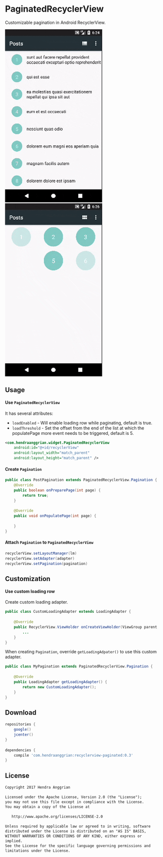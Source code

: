 PaginatedRecyclerView
=====================
Customizable pagination in Android RecyclerView.

![demo_list][demo_list] ![demo_grid][demo_grid]

Usage
-----
#### Use `PaginatedRecyclerView`
It has several attributes:
 * `loadEnabled` - Will enable loading row while paginating, default is true.
 * `loadThreshold` - Set the offset from the end of the list at which the populatePage more event needs to be triggered, default is 5.

```xml
<com.hendraanggrian.widget.PaginatedRecyclerView
    android:id="@+id/recyclerView"
    android:layout_width="match_parent"
    android:layout_height="match_parent" />
```

#### Create `Pagination`
```java
public class PostPagination extends PaginatedRecyclerView.Pagination {
    @Override
    public boolean onPreparePage(int page) {
        return true;
    }
    
    @Override
    public void onPopulatePage(int page) {
        
    }
}
```

#### Attach `Pagination` to `PaginatedRecyclerView`
```java
recyclerView.setLayoutManager(lm)
recyclerView.setAdapter(adapter)
recyclerView.setPagination(pagination)
```

Customization
-------------
#### Use custom loading row
Create custom loading adapter.
```java
public class CustomLoadingAdapter extends LoadingAdapter {

    @Override
    public RecyclerView.ViewHolder onCreateViewHolder(ViewGroup parent, int viewType) {
        ...
    }
}
```

When creating `Pagination`, override `getLoadingAdpater()` to use this custom adapter.
```java
public class MyPagination extends PaginatedRecyclerView.Pagination {

    @Override
    public LoadingAdapter getLoadingAdapter() {
        return new CustomLoadingAdapter();
    }
}
```

Download
--------
```gradle
repositories {
    google()
    jcenter()
}

dependencies {
    compile 'com.hendraanggrian:recyclerview-paginated:0.3'
}
```


License
-------
    Copyright 2017 Hendra Anggrian

    Licensed under the Apache License, Version 2.0 (the "License");
    you may not use this file except in compliance with the License.
    You may obtain a copy of the License at

       http://www.apache.org/licenses/LICENSE-2.0

    Unless required by applicable law or agreed to in writing, software
    distributed under the License is distributed on an "AS IS" BASIS,
    WITHOUT WARRANTIES OR CONDITIONS OF ANY KIND, either express or implied.
    See the License for the specific language governing permissions and
    limitations under the License.

[demo_list]: /art/demo_list.gif
[demo_grid]: /art/demo_grid.gif
